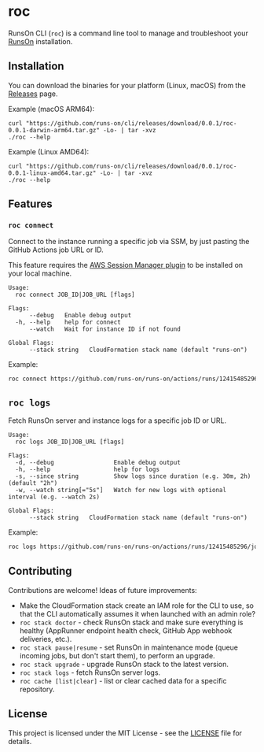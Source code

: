 # roc

RunsOn CLI (`roc`) is a command line tool to manage and troubleshoot your [RunsOn](https://runs-on.com) installation.

## Installation

You can download the binaries for your platform (Linux, macOS) from the [Releases](https://github.com/runs-on/cli/releases/latest) page.

Example (macOS ARM64):

```
curl "https://github.com/runs-on/cli/releases/download/0.0.1/roc-0.0.1-darwin-arm64.tar.gz" -Lo- | tar -xvz
./roc --help
```

Example (Linux AMD64):

```
curl "https://github.com/runs-on/cli/releases/download/0.0.1/roc-0.0.1-linux-amd64.tar.gz" -Lo- | tar -xvz
./roc --help
```

## Features

### `roc connect`

Connect to the instance running a specific job via SSM, by just pasting the GitHub Actions job URL or ID.

This feature requires the [AWS Session Manager plugin](https://docs.aws.amazon.com/systems-manager/latest/userguide/session-manager-working-with-install-plugin.html) to be installed on your local machine.

```
Usage:
  roc connect JOB_ID|JOB_URL [flags]

Flags:
      --debug   Enable debug output
  -h, --help    help for connect
      --watch   Wait for instance ID if not found

Global Flags:
      --stack string   CloudFormation stack name (default "runs-on")
```

Example:

```bash
roc connect https://github.com/runs-on/runs-on/actions/runs/12415485296/job/34661958899
```

## `roc logs`

Fetch RunsOn server and instance logs for a specific job ID or URL.

```
Usage:
  roc logs JOB_ID|JOB_URL [flags]

Flags:
  -d, --debug                 Enable debug output
  -h, --help                  help for logs
  -s, --since string          Show logs since duration (e.g. 30m, 2h) (default "2h")
  -w, --watch string[="5s"]   Watch for new logs with optional interval (e.g. --watch 2s)

Global Flags:
      --stack string   CloudFormation stack name (default "runs-on")
```

Example:

```bash
roc logs https://github.com/runs-on/runs-on/actions/runs/12415485296/job/34661958899 --watch
```

## Contributing

Contributions are welcome! Ideas of future improvements:

* Make the CloudFormation stack create an IAM role for the CLI to use, so that the CLI automatically assumes it when launched with an admin role?
* `roc stack doctor` - check RunsOn stack and make sure everything is healthy (AppRunner endpoint health check, GitHub App webhook deliveries, etc.).
* `roc stack pause|resume` - set RunsOn in maintenance mode (queue incoming jobs, but don't start them), to perform an upgrade.
* `roc stack upgrade` - upgrade RunsOn stack to the latest version.
* `roc stack logs` - fetch RunsOn server logs.
* `roc cache [list|clear]` - list or clear cached data for a specific repository.

## License

This project is licensed under the MIT License - see the [LICENSE](LICENSE) file for details.
